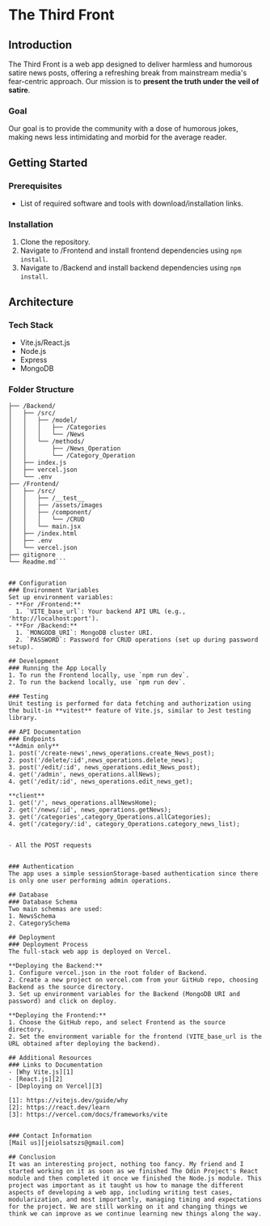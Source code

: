 # The Third Front

## Introduction
The Third Front is a web app designed to deliver harmless and humorous satire news posts, offering a refreshing break from mainstream media's fear-centric approach. Our mission is to **present the truth under the veil of satire**.

### Goal
Our goal is to provide the community with a dose of humorous jokes, making news less intimidating and morbid for the average reader.

## Getting Started
### Prerequisites
- List of required software and tools with download/installation links.

### Installation
1. Clone the repository.
2. Navigate to /Frontend and install frontend dependencies using `npm install`.
3. Navigate to /Backend and install backend dependencies using `npm install`.

## Architecture
### Tech Stack
- Vite.js/React.js
- Node.js
- Express
- MongoDB

### Folder Structure
```/Truly-Trustable-News/
├── /Backend/
│   ├── /src/
│   │   ├── /model/
│   │   │   ├── /Categories
│   │   │   └── /News
│   │   └── /methods/
│   │       ├── /News_Operation
│   │       └── /Category_Operation
│   ├── index.js
│   ├── vercel.json
│   └── .env
├── /Frontend/
│   ├── /src/
│   │   ├── /__test__
│   │   ├── /assets/images
│   │   ├── /component/
│   │   │   └── /CRUD
│   │   └── main.jsx
│   ├── /index.html
│   ├── .env
│   └── vercel.json
├── gitignore
└── Readme.md```


## Configuration
### Environment Variables
Set up environment variables:
- **For /Frontend:**
  1. `VITE_base_url`: Your backend API URL (e.g., 'http://localhost:port').
- **For /Backend:**
  1. `MONGODB_URI`: MongoDB cluster URI.
  2. `PASSWORD`: Password for CRUD operations (set up during password setup).

## Development
### Running the App Locally
1. To run the Frontend locally, use `npm run dev`.
2. To run the backend locally, use `npm run dev`.

### Testing
Unit testing is performed for data fetching and authorization using the built-in **vitest** feature of Vite.js, similar to Jest testing library.

## API Documentation
### Endpoints
**Admin only**
1. post('/create-news',news_operations.create_News_post);
2. post('/delete/:id',news_operations.delete_news);
3. post('/edit/:id', news_operations.edit_News_post);
4. get('/admin', news_operations.allNews);
4. get('/edit/:id', news_operations.edit_news_get);

**client**
1. get('/', news_operations.allNewsHome);
2. get('/news/:id', news_operations.getNews);
3. get('/categories',category_Operations.allCategories);
4. get('/category/:id', category_Operations.category_news_list);


- All the POST requests


### Authentication
The app uses a simple sessionStorage-based authentication since there is only one user performing admin operations.

## Database
### Database Schema
Two main schemas are used:
1. NewsSchema
2. CategorySchema

## Deployment
### Deployment Process
The full-stack web app is deployed on Vercel.

**Deploying the Backend:**
1. Configure vercel.json in the root folder of Backend.
2. Create a new project on vercel.com from your GitHub repo, choosing Backend as the source directory.
3. Set up environment variables for the Backend (MongoDB URI and password) and click on deploy.

**Deploying the Frontend:**
1. Choose the GitHub repo, and select Frontend as the source directory.
2. Set the environment variable for the frontend (VITE_base_url is the URL obtained after deploying the backend).

## Additional Resources
### Links to Documentation
- [Why Vite.js][1]
- [React.js][2]
- [Deploying on Vercel][3]

[1]: https://vitejs.dev/guide/why
[2]: https://react.dev/learn
[3]: https://vercel.com/docs/frameworks/vite


### Contact Information
[Mail us][jeiolsatszs@gmail.com]

## Conclusion
It was an interesting project, nothing too fancy. My friend and I started working on it as soon as we finished The Odin Project's React module and then completed it once we finished the Node.js module. This project was important as it taught us how to manage the different aspects of developing a web app, including writing test cases, modularization, and most importantly, managing timing and expectations for the project. We are still working on it and changing things we think we can improve as we continue learning new things along the way.
